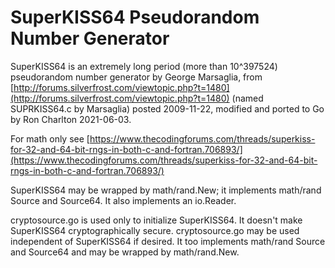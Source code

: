 # SuperKISS64 Pseudorandom Number Generator

SuperKISS64 is an extremely long period (more than 10^397524) pseudorandom number 
generator by George Marsaglia, from 
[http://forums.silverfrost.com/viewtopic.php?t=1480](http://forums.silverfrost.com/viewtopic.php?t=1480) (named SUPRKISS64.c by Marsaglia)
posted 2009-11-22, modified and ported to Go by Ron Charlton 2021-06-03.

For math only see
[https://www.thecodingforums.com/threads/superkiss-for-32-and-64-bit-rngs-in-both-c-and-fortran.706893/](https://www.thecodingforums.com/threads/superkiss-for-32-and-64-bit-rngs-in-both-c-and-fortran.706893/)

SuperKISS64 may be wrapped by math/rand.New; it implements math/rand Source and
Source64.  It also implements an io.Reader.

cryptosource.go is used only to initialize SuperKISS64. It doesn't make SuperKISS64
cryptographically secure. cryptosource.go may be used independent of SuperKISS64
if desired.  It too implements math/rand Source and Source64 and may be wrapped
by math/rand.New.
